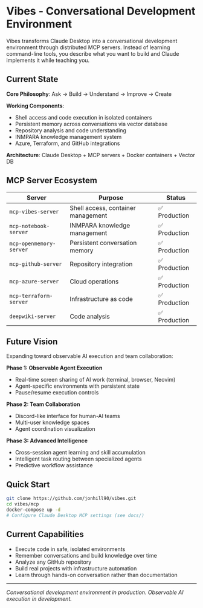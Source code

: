 # Vibes - Conversational Development Environment

Vibes transforms Claude Desktop into a conversational development environment through distributed MCP servers. Instead of learning command-line tools, you describe what you want to build and Claude implements it while teaching you.

## Current State

**Core Philosophy**: Ask → Build → Understand → Improve → Create

**Working Components**:
- Shell access and code execution in isolated containers
- Persistent memory across conversations via vector database
- Repository analysis and code understanding
- INMPARA knowledge management system
- Azure, Terraform, and GitHub integrations

**Architecture**: Claude Desktop + MCP servers + Docker containers + Vector DB

## MCP Server Ecosystem

| Server | Purpose | Status |
|--------|---------|--------|
| `mcp-vibes-server` | Shell access, container management | ✅ Production |
| `mcp-notebook-server` | INMPARA knowledge management | ✅ Production |
| `mcp-openmemory-server` | Persistent conversation memory | ✅ Production |
| `mcp-github-server` | Repository integration | ✅ Production |
| `mcp-azure-server` | Cloud operations | ✅ Production |
| `mcp-terraform-server` | Infrastructure as code | ✅ Production |
| `deepwiki-server` | Code analysis | ✅ Production |

## Future Vision

Expanding toward observable AI execution and team collaboration:

**Phase 1: Observable Agent Execution**
- Real-time screen sharing of AI work (terminal, browser, Neovim)
- Agent-specific environments with persistent state
- Pause/resume execution controls

**Phase 2: Team Collaboration**
- Discord-like interface for human-AI teams
- Multi-user knowledge spaces
- Agent coordination visualization

**Phase 3: Advanced Intelligence**
- Cross-session agent learning and skill accumulation
- Intelligent task routing between specialized agents
- Predictive workflow assistance

## Quick Start

```bash
git clone https://github.com/jonhill90/vibes.git
cd vibes/mcp
docker-compose up -d
# Configure Claude Desktop MCP settings (see docs/)
```

## Current Capabilities

- Execute code in safe, isolated environments
- Remember conversations and build knowledge over time
- Analyze any GitHub repository
- Build real projects with infrastructure automation
- Learn through hands-on conversation rather than documentation

---

*Conversational development environment in production. Observable AI execution in development.*
